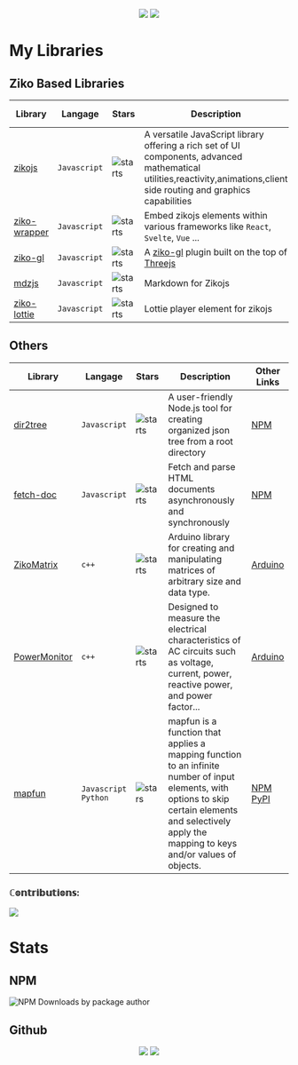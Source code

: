 <!-- 
Doc    
Hits  
add ziko-server astro 
update 
k-o-d   
fix addons events  
e-mui => ziko-mui 
e-excalidraw 
?    
 --> 
<p align="center">                                                      
<a             href="https://www.instagram.com/zakarialaoui10/"><img src="https://img.shields.io/badge/instagram%20@zakarialaoui10-8134AF?style=for-the-badge&logo=instagram&logoColor=white"/></a>
   <a href="https://web.facebook.com/100010356559195/videos/672100873970384"><img src="https://img.shields.io/badge/facebook%20@Zakaria Elalaoui-7134AF?style=for-the-badge&logo=facebook&logoColor=white"/></a> 
   </p>
  

# My Libraries
## Ziko Based Libraries 
|Library|Langage|Stars|Description|Other Links|
|-|-|-|-|-|
|[zikojs](https://github.com/zakarialaoui10/ziko.js#readme)|`Javascript`|![starts](https://img.shields.io/github/stars/zakarialaoui10/zikojs?label=%E2%AD%90&logo=%20&style=social)|A versatile JavaScript library offering a rich set of UI components, advanced mathematical utilities,reactivity,animations,client side routing and graphics capabilities|[NPM](https://www.npmjs.com/package/ziko)
|[ziko-wrapper](https://github.com/zakarialaoui10/ziko-wrapper#readme)|`Javascript`|![starts](https://img.shields.io/github/stars/zakarialaoui10/ziko-wrapper?label=%E2%AD%90&logo=%20&style=social)| Embed zikojs elements within various frameworks like `React`, `Svelte`, `Vue` ...|[NPM](https://www.npmjs.com/package/ziko-wrapper)
|[ziko-gl](https://github.com/zakarialaoui10/zikogl#readme)|`Javascript`|![starts](https://img.shields.io/github/stars/zakarialaoui10/zikogl?label=%E2%AD%90&logo=%20&style=social)|A [ziko-gl](https://github.com/zakarialaoui10/ziko.js) plugin built on the top of [Threejs](https://threejs.org/)|[NPM](https://www.npmjs.com/package/zikogl)
|[mdzjs](https://github.com/zakarialaoui10/mdzjs)|`Javascript`|![starts](https://img.shields.io/github/stars/zakarialaoui10/mdzjs?label=%E2%AD%90&logo=%20&style=social)|Markdown for Zikojs|[NPM](https://www.npmjs.com/package/mdzjs)
|[ziko-lottie](https://github.com/zakarialaoui10/ziko-lottie#readme)|`Javascript`|![starts](https://img.shields.io/github/stars/zakarialaoui10/ziko-lottie?label=%E2%AD%90&logo=%20&style=social)|Lottie player element for zikojs|[NPM](https://www.npmjs.com/package/ziko-lottie)

## Others
|Library|Langage|Stars|Description|Other Links|
|-|-|-|-|-|
|[dir2tree](https://github.com/zakarialaoui10/dir2tree#readme)|`Javascript`|![starts](https://img.shields.io/github/stars/zakarialaoui10/dir2tree?label=%E2%AD%90&logo=%20&style=social)|A user-friendly Node.js tool for creating organized json tree from a root directory |[NPM](https://www.npmjs.com/package/dir2tree)
|[fetch-doc](https://github.com/zakarialaoui10/fetch-doc#readme)|`Javascript`|![starts](https://img.shields.io/github/stars/zakarialaoui10/fetch-doc?label=%E2%AD%90&logo=%20&style=social)|Fetch and parse HTML documents asynchronously and synchronously|[NPM](https://www.npmjs.com/package/fetch-doc)|
|[ZikoMatrix](https://github.com/zakarialaoui10/ZikoMatrix#readme)|`c++`|![starts](https://img.shields.io/github/stars/zakarialaoui10/ZikoMatrix?label=%E2%AD%90&logo=%20&style=social)|Arduino library for creating and manipulating matrices of arbitrary size and data type.|[Arduino](https://reference.arduino.cc/reference/en/libraries/zikomatrix/)|
|[PowerMonitor](https://github.com/zakarialaoui10/PowerMonitor#readme)|`c++`|![starts](https://img.shields.io/github/stars/zakarialaoui10/PowerMonitor?label=%E2%AD%90&logo=%20&style=social)|Designed to measure the electrical characteristics of AC circuits such as voltage, current, power, reactive power, and power factor...|[Arduino](https://reference.arduino.cc/reference/en/libraries/powermonitor/)|
|[mapfun](https://github.com/zakarialaoui10/mapfun/)|`Javascript`<br>`Python`|![stars](https://img.shields.io/github/stars/zakarialaoui10/mapfun?label=%E2%AD%90&logo=%20&style=social)|mapfun is a function that applies a mapping function to an infinite number of input elements, with options to skip certain elements and selectively apply the mapping to keys and/or values of objects.|[NPM](https://www.npmjs.com/package/mapfun)<br>[PyPI](https://pypi.org/project/mapfun/)|
### ℂ𝕠𝕟𝕥𝕣𝕚𝕓𝕦𝕥𝕚𝕠𝕟𝕤: 
![](./profile-3d-contrib/profile-south-season-animate.svg)
# Stats
## NPM 
  ![NPM Downloads by package author](https://img.shields.io/npm-stat/dy/zakarialaoui10?label=All%20packages)
## Github
<p align="center"><img src="https://github-readme-stats.vercel.app/api/top-langs/?username=zakarialaoui10&theme=tokyonight&layout=compact&langs_count=10&hide_border=true&show_icons=true%22"/>

 <img src="https://github-readme-stats.vercel.app/api?username=zakarialaoui10&hide=issues&theme=tokyonight"/>       
</p> 
<!--

### ⚔️ ℂ𝕠𝕕𝕖𝕎𝕒𝕣𝕤:  
![codewars](https://www.codewars.com/users/zakariaalaoui10/badges/small) 
        


             
![](https://img.shields.io/github/followers/zakarialaoui10?style=social)
![](https://komarev.com/ghpvc/?username=zakarialaoui10)
![](https://img.shields.io/github/stars/zakarialaoui10?style=social) 
[![committers.top badge](https://user-badge.committers.top/morocco/zakarialaoui10.svg)](https://user-badge.committers.top/morocco/zakarialaoui10)
 -->
 
